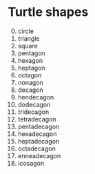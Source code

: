 
# Turtle shapes

0. circle
3. triangle
4. square
5. pentagon
6. hexagon
7. heptagon
8. octagon
9. nonagon
10. decagon
11. hendecagon
12. dodecagon
13. tridecagon
14. tetradecagon
15. pentadecagon
16. hexadecagon
17. heptadecagon
18. octadecagon
19. enneadecagon
20. icosagon
